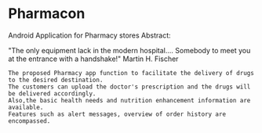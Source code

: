 # Pharmacon
Android Application for Pharmacy stores
Abstract:

"The only equipment lack in the modern hospital.... Somebody to
meet you at the entrance with a handshake!" Martin H. Fischer

    The proposed Pharmacy app function to facilitate the delivery of drugs to the desired destination.
    The customers can upload the doctor's prescription and the drugs will be delivered accordingly.
    Also,the basic health needs and nutrition enhancement information are available.
    Features such as alert messages, overview of order history are encompassed.
